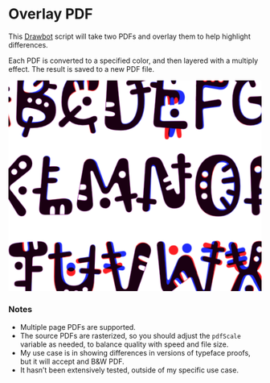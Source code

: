 # Overlay PDF

This [Drawbot](https://www.drawbot.com) script will take two PDFs and overlay them to help highlight differences. 

Each PDF is converted to a specified color, and then layered with a multiply effect. The result is saved to a new PDF file. 

![Example](readmeImg/example-image-for-readme.png)


### Notes
- Multiple page PDFs are supported.
- The source PDFs are rasterized, so you should adjust the `pdfScale` variable as needed, to balance quality with speed and file size.
- My use case is in showing differences in versions of typeface proofs, but it will accept and B&W PDF.
- It hasn’t been extensively tested, outside of my specific use case.


